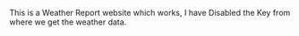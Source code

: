 This is a Weather Report website which works, I have Disabled the Key from where we get the weather data.
